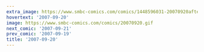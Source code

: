 ```yaml
---
extra_image: https://www.smbc-comics.com/comics/1448596031-20070920after.png
hovertext: '2007-09-20'
image: https://www.smbc-comics.com/comics/20070920.gif
next_comic: '2007-09-21'
prev_comic: '2007-09-19'
title: '2007-09-20'
---
```


